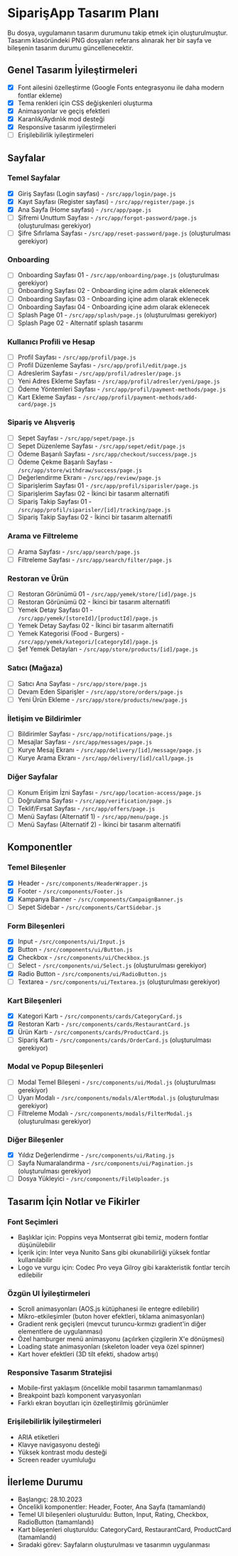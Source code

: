 # SiparişApp Tasarım Planı

Bu dosya, uygulamanın tasarım durumunu takip etmek için oluşturulmuştur. Tasarım klasöründeki PNG dosyaları referans alınarak her bir sayfa ve bileşenin tasarım durumu güncellenecektir.

## Genel Tasarım İyileştirmeleri

- [x] Font ailesini özelleştirme (Google Fonts entegrasyonu ile daha modern fontlar ekleme)
- [x] Tema renkleri için CSS değişkenleri oluşturma
- [x] Animasyonlar ve geçiş efektleri
- [x] Karanlık/Aydınlık mod desteği
- [x] Responsive tasarım iyileştirmeleri
- [ ] Erişilebilirlik iyileştirmeleri

## Sayfalar

### Temel Sayfalar
- [x] Giriş Sayfası (Login sayfası) - `/src/app/login/page.js`
- [x] Kayıt Sayfası (Register sayfası) - `/src/app/register/page.js`
- [x] Ana Sayfa (Home sayfası) - `/src/app/page.js`
- [ ] Şifremi Unuttum Sayfası - `/src/app/forgot-password/page.js` (oluşturulması gerekiyor)
- [ ] Şifre Sıfırlama Sayfası - `/src/app/reset-password/page.js` (oluşturulması gerekiyor)

### Onboarding
- [ ] Onboarding Sayfası 01 - `/src/app/onboarding/page.js` (oluşturulması gerekiyor)
- [ ] Onboarding Sayfası 02 - Onboarding içine adım olarak eklenecek
- [ ] Onboarding Sayfası 03 - Onboarding içine adım olarak eklenecek
- [ ] Onboarding Sayfası 04 - Onboarding içine adım olarak eklenecek
- [ ] Splash Page 01 - `/src/app/splash/page.js` (oluşturulması gerekiyor)
- [ ] Splash Page 02 - Alternatif splash tasarımı

### Kullanıcı Profili ve Hesap
- [ ] Profil Sayfası - `/src/app/profil/page.js`
- [ ] Profil Düzenleme Sayfası - `/src/app/profil/edit/page.js`
- [ ] Adreslerim Sayfası - `/src/app/profil/adresler/page.js`
- [ ] Yeni Adres Ekleme Sayfası - `/src/app/profil/adresler/yeni/page.js`
- [ ] Ödeme Yöntemleri Sayfası - `/src/app/profil/payment-methods/page.js`
- [ ] Kart Ekleme Sayfası - `/src/app/profil/payment-methods/add-card/page.js`

### Sipariş ve Alışveriş
- [ ] Sepet Sayfası - `/src/app/sepet/page.js`
- [ ] Sepet Düzenleme Sayfası - `/src/app/sepet/edit/page.js`
- [ ] Ödeme Başarılı Sayfası - `/src/app/checkout/success/page.js`
- [ ] Ödeme Çekme Başarılı Sayfası - `/src/app/store/withdraw/success/page.js`
- [ ] Değerlendirme Ekranı - `/src/app/review/page.js`
- [ ] Siparişlerim Sayfası 01 - `/src/app/profil/siparisler/page.js`
- [ ] Siparişlerim Sayfası 02 - İkinci bir tasarım alternatifi
- [ ] Sipariş Takip Sayfası 01 - `/src/app/profil/siparisler/[id]/tracking/page.js`
- [ ] Sipariş Takip Sayfası 02 - İkinci bir tasarım alternatifi

### Arama ve Filtreleme
- [ ] Arama Sayfası - `/src/app/search/page.js`
- [ ] Filtreleme Sayfası - `/src/app/search/filter/page.js`

### Restoran ve Ürün
- [ ] Restoran Görünümü 01 - `/src/app/yemek/store/[id]/page.js`
- [ ] Restoran Görünümü 02 - İkinci bir tasarım alternatifi
- [ ] Yemek Detay Sayfası 01 - `/src/app/yemek/[storeId]/[productId]/page.js`
- [ ] Yemek Detay Sayfası 02 - İkinci bir tasarım alternatifi
- [ ] Yemek Kategorisi (Food - Burgers) - `/src/app/yemek/kategori/[categoryId]/page.js`
- [ ] Şef Yemek Detayları - `/src/app/store/products/[id]/page.js`

### Satıcı (Mağaza)
- [ ] Satıcı Ana Sayfası - `/src/app/store/page.js`
- [ ] Devam Eden Siparişler - `/src/app/store/orders/page.js`
- [ ] Yeni Ürün Ekleme - `/src/app/store/products/new/page.js`

### İletişim ve Bildirimler
- [ ] Bildirimler Sayfası - `/src/app/notifications/page.js`
- [ ] Mesajlar Sayfası - `/src/app/messages/page.js`
- [ ] Kurye Mesaj Ekranı - `/src/app/delivery/[id]/message/page.js`
- [ ] Kurye Arama Ekranı - `/src/app/delivery/[id]/call/page.js`

### Diğer Sayfalar
- [ ] Konum Erişim İzni Sayfası - `/src/app/location-access/page.js`
- [ ] Doğrulama Sayfası - `/src/app/verification/page.js`
- [ ] Teklif/Fırsat Sayfası - `/src/app/offers/page.js`
- [ ] Menü Sayfası (Alternatif 1) - `/src/app/menu/page.js`
- [ ] Menü Sayfası (Alternatif 2) - İkinci bir tasarım alternatifi

## Komponentler

### Temel Bileşenler
- [x] Header - `/src/components/HeaderWrapper.js`
- [x] Footer - `/src/components/Footer.js`
- [x] Kampanya Banner - `/src/components/CampaignBanner.js`
- [ ] Sepet Sidebar - `/src/components/CartSidebar.js`

### Form Bileşenleri
- [x] Input - `/src/components/ui/Input.js`
- [x] Button - `/src/components/ui/Button.js`
- [x] Checkbox - `/src/components/ui/Checkbox.js`
- [ ] Select - `/src/components/ui/Select.js` (oluşturulması gerekiyor)
- [x] Radio Button - `/src/components/ui/RadioButton.js`
- [ ] Textarea - `/src/components/ui/Textarea.js` (oluşturulması gerekiyor)

### Kart Bileşenleri
- [x] Kategori Kartı - `/src/components/cards/CategoryCard.js`
- [x] Restoran Kartı - `/src/components/cards/RestaurantCard.js`
- [x] Ürün Kartı - `/src/components/cards/ProductCard.js`
- [ ] Sipariş Kartı - `/src/components/cards/OrderCard.js` (oluşturulması gerekiyor)

### Modal ve Popup Bileşenleri
- [ ] Modal Temel Bileşeni - `/src/components/ui/Modal.js` (oluşturulması gerekiyor)
- [ ] Uyarı Modalı - `/src/components/modals/AlertModal.js` (oluşturulması gerekiyor)
- [ ] Filtreleme Modalı - `/src/components/modals/FilterModal.js` (oluşturulması gerekiyor)

### Diğer Bileşenler
- [x] Yıldız Değerlendirme - `/src/components/ui/Rating.js`
- [ ] Sayfa Numaralandırma - `/src/components/ui/Pagination.js` (oluşturulması gerekiyor)
- [ ] Dosya Yükleyici - `/src/components/FileUploader.js`

## Tasarım İçin Notlar ve Fikirler

### Font Seçimleri
- Başlıklar için: Poppins veya Montserrat gibi temiz, modern fontlar düşünülebilir
- İçerik için: Inter veya Nunito Sans gibi okunabilirliği yüksek fontlar kullanılabilir
- Logo ve vurgu için: Codec Pro veya Gilroy gibi karakteristik fontlar tercih edilebilir

### Özgün UI İyileştirmeleri
- Scroll animasyonları (AOS.js kütüphanesi ile entegre edilebilir)
- Mikro-etkileşimler (buton hover efektleri, tıklama animasyonları)
- Gradient renk geçişleri (mevcut turuncu-kırmızı gradient'in diğer elementlere de uygulanması)
- Özel hamburger menü animasyonu (açılırken çizgilerin X'e dönüşmesi)
- Loading state animasyonları (skeleton loader veya özel spinner)
- Kart hover efektleri (3D tilt efekti, shadow artışı)

### Responsive Tasarım Stratejisi
- Mobile-first yaklaşım (öncelikle mobil tasarımın tamamlanması)
- Breakpoint bazlı komponent varyasyonları
- Farklı ekran boyutları için özelleştirilmiş görünümler

### Erişilebilirlik İyileştirmeleri
- ARIA etiketleri
- Klavye navigasyonu desteği
- Yüksek kontrast modu desteği
- Screen reader uyumluluğu

## İlerleme Durumu
- Başlangıç: 28.10.2023
- Öncelikli komponentler: Header, Footer, Ana Sayfa (tamamlandı)
- Temel UI bileşenleri oluşturuldu: Button, Input, Rating, Checkbox, RadioButton (tamamlandı)
- Kart bileşenleri oluşturuldu: CategoryCard, RestaurantCard, ProductCard (tamamlandı)
- Sıradaki görev: Sayfaların oluşturulması ve tasarımın uygulanması 